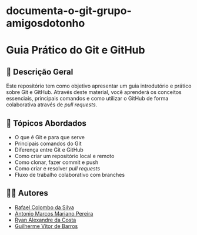 # documenta-o-git-grupo-amigosdotonho

# Guia Prático do Git e GitHub

## 📘 Descrição Geral

Este repositório tem como objetivo apresentar um guia introdutório e prático sobre Git e GitHub. Através deste material, você aprenderá os conceitos essenciais, principais comandos e como utilizar o GitHub de forma colaborativa através de *pull requests*.

## 🧠 Tópicos Abordados

- O que é Git e para que serve
- Principais comandos do Git
- Diferença entre Git e GitHub
- Como criar um repositório local e remoto
- Como clonar, fazer commit e push
- Como criar e resolver *pull requests*
- Fluxo de trabalho colaborativo com branches

## 👨‍💻 Autores

- [Rafael Colombo da Silva](https://github.com/Rafaelcolombo23)
- [Antonio Marcos Mariano Pereira](https://github.com/AntonioMMP)
- [Ryan Alexandre da Costa](https://github.com/Ryanale007)
- [Guilherme Vitor de Barros](https://github.com/Guilhermevitor044)